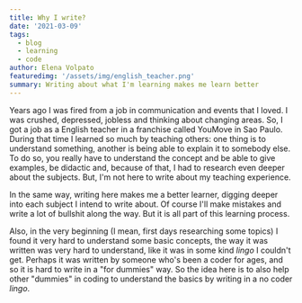 ```yaml
---
title: Why I write?
date: '2021-03-09'
tags: 
  - blog
  - learning
  - code
author: Elena Volpato
featuredimg: '/assets/img/english_teacher.png'
summary: Writing about what I'm learning makes me learn better
---
```

Years ago I was fired from a job in communication and events that I loved. I was crushed, depressed, jobless and thinking about changing areas. So, I got a job as a English teacher in a franchise called YouMove in Sao Paulo. During that time I learned so much by teaching others: one thing is to understand something, another is being able to explain it to somebody else. To do so, you really have to understand the concept and be able to give examples, be didactic and, because of that, I had to research even deeper about the subjects. But, I'm not here to write about my teaching experience.

In the same way, writing here makes me a better learner, digging deeper into each subject I intend to write about. Of course I'll make mistakes and write a lot of bullshit along the way. But it is all part of this learning process.

Also, in the very beginning (I mean, first days researching some topics) I found it very hard to understand some basic concepts, the way it was written was very hard to understand, like it was in some kind _lingo_ I couldn't get. Perhaps it was written by someone who's been a coder for ages, and so it is hard to write in a "for dummies" way. So the idea here is to also help other "dummies" in coding to understand the basics by writing in a no coder _lingo_.

